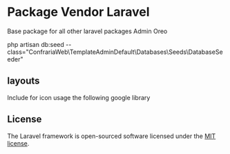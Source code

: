 # Package Vendor Laravel

Base package for all other laravel packages Admin Oreo

php artisan db:seed --class="ConfrariaWeb\TemplateAdminDefault\Databases\Seeds\DatabaseSeeder"

## layouts

Include for icon usage the following google library <link rel="stylesheet" href="https://fonts.googleapis.com/icon?family=Material+Icons">

## License

The Laravel framework is open-sourced software licensed under the [MIT license](https://opensource.org/licenses/MIT).
